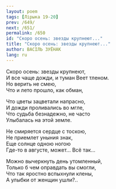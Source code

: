 ```yaml
---
layout: poem
tags: [Лірыка 19-20]
prev: /649/
next: /651/
permalink: /650
id: "Скоро осень: звезды крупнеют..."
title: "Скоро осень: звезды крупнеют..."
author: ВАСІЛЬ ЗУЁНАК
lang: ru
---
```



Скоро осень: звезды крупнеют,  
И все чаще дожди, и туман Веет тленом.  
Но верить не смею,  
Что и лето прошло, как обман,  

Что цветы зацветали напрасно,  
И дожди проливались во мгле,  
Что судьба безнадежно, не часто  
Улыбалась на этой земле.  

Не смиряется сердце с тоскою,  
Не приемлет уныния знак,  
Еще солнце одною ногою  
Где-то в августе, может... Всё так...  

Можно вычеркнуть день утомленный,  
Только б чем оправдать вы смогли,  
Что так яростно вспыхнули клены,  
А улыбки от женщин ушли?..  
